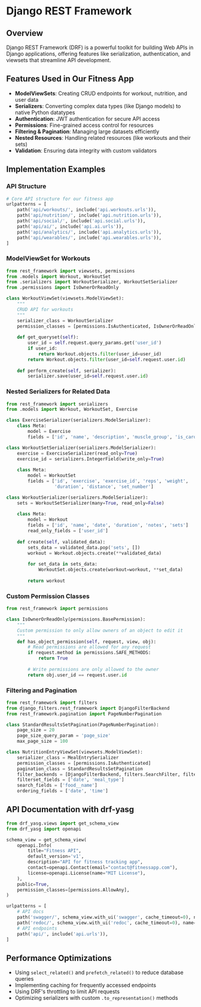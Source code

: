 # Django REST Framework

## Overview
Django REST Framework (DRF) is a powerful toolkit for building Web APIs in Django applications, offering features like serialization, authentication, and viewsets that streamline API development.

## Features Used in Our Fitness App

- **ModelViewSets**: Creating CRUD endpoints for workout, nutrition, and user data
- **Serializers**: Converting complex data types (like Django models) to native Python datatypes
- **Authentication**: JWT authentication for secure API access
- **Permissions**: Fine-grained access control for resources
- **Filtering & Pagination**: Managing large datasets efficiently
- **Nested Resources**: Handling related resources (like workouts and their sets)
- **Validation**: Ensuring data integrity with custom validators

## Implementation Examples

### API Structure
```python
# Core API structure for our fitness app
urlpatterns = [
    path('api/workouts/', include('api.workouts.urls')),
    path('api/nutrition/', include('api.nutrition.urls')),
    path('api/social/', include('api.social.urls')),
    path('api/ai/', include('api.ai.urls')),
    path('api/analytics/', include('api.analytics.urls')),
    path('api/wearables/', include('api.wearables.urls')),
]
```

### ModelViewSet for Workouts
```python
from rest_framework import viewsets, permissions
from .models import Workout, WorkoutSet
from .serializers import WorkoutSerializer, WorkoutSetSerializer
from .permissions import IsOwnerOrReadOnly

class WorkoutViewSet(viewsets.ModelViewSet):
    """
    CRUD API for workouts
    """
    serializer_class = WorkoutSerializer
    permission_classes = [permissions.IsAuthenticated, IsOwnerOrReadOnly]
    
    def get_queryset(self):
        user_id = self.request.query_params.get('user_id')
        if user_id:
            return Workout.objects.filter(user_id=user_id)
        return Workout.objects.filter(user_id=self.request.user.id)
    
    def perform_create(self, serializer):
        serializer.save(user_id=self.request.user.id)
```

### Nested Serializers for Related Data
```python
from rest_framework import serializers
from .models import Workout, WorkoutSet, Exercise

class ExerciseSerializer(serializers.ModelSerializer):
    class Meta:
        model = Exercise
        fields = ['id', 'name', 'description', 'muscle_group', 'is_cardio']

class WorkoutSetSerializer(serializers.ModelSerializer):
    exercise = ExerciseSerializer(read_only=True)
    exercise_id = serializers.IntegerField(write_only=True)
    
    class Meta:
        model = WorkoutSet
        fields = ['id', 'exercise', 'exercise_id', 'reps', 'weight', 
                  'duration', 'distance', 'set_number']

class WorkoutSerializer(serializers.ModelSerializer):
    sets = WorkoutSetSerializer(many=True, read_only=False)
    
    class Meta:
        model = Workout
        fields = ['id', 'name', 'date', 'duration', 'notes', 'sets']
        read_only_fields = ['user_id']
    
    def create(self, validated_data):
        sets_data = validated_data.pop('sets', [])
        workout = Workout.objects.create(**validated_data)
        
        for set_data in sets_data:
            WorkoutSet.objects.create(workout=workout, **set_data)
        
        return workout
```

### Custom Permission Classes
```python
from rest_framework import permissions

class IsOwnerOrReadOnly(permissions.BasePermission):
    """
    Custom permission to only allow owners of an object to edit it
    """
    def has_object_permission(self, request, view, obj):
        # Read permissions are allowed for any request
        if request.method in permissions.SAFE_METHODS:
            return True
            
        # Write permissions are only allowed to the owner
        return obj.user_id == request.user.id
```

### Filtering and Pagination
```python
from rest_framework import filters
from django_filters.rest_framework import DjangoFilterBackend
from rest_framework.pagination import PageNumberPagination

class StandardResultsSetPagination(PageNumberPagination):
    page_size = 20
    page_size_query_param = 'page_size'
    max_page_size = 100

class NutritionEntryViewSet(viewsets.ModelViewSet):
    serializer_class = MealEntrySerializer
    permission_classes = [permissions.IsAuthenticated]
    pagination_class = StandardResultsSetPagination
    filter_backends = [DjangoFilterBackend, filters.SearchFilter, filters.OrderingFilter]
    filterset_fields = ['date', 'meal_type']
    search_fields = ['food__name']
    ordering_fields = ['date', 'time']
```

## API Documentation with drf-yasg
```python
from drf_yasg.views import get_schema_view
from drf_yasg import openapi

schema_view = get_schema_view(
    openapi.Info(
        title="Fitness API",
        default_version='v1',
        description="API for fitness tracking app",
        contact=openapi.Contact(email="contact@fitnessapp.com"),
        license=openapi.License(name="MIT License"),
    ),
    public=True,
    permission_classes=[permissions.AllowAny],
)

urlpatterns = [
    # API docs
    path('swagger/', schema_view.with_ui('swagger', cache_timeout=0), name='schema-swagger-ui'),
    path('redoc/', schema_view.with_ui('redoc', cache_timeout=0), name='schema-redoc'),
    # API endpoints
    path('api/', include('api.urls')),
]
```

## Performance Optimizations
- Using `select_related()` and `prefetch_related()` to reduce database queries
- Implementing caching for frequently accessed endpoints
- Using DRF's throttling to limit API requests
- Optimizing serializers with custom `.to_representation()` methods